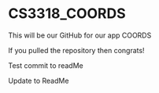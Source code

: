 # CS3318_COORDS
This will be our GitHub for our app COORDS


If you pulled the repository then congrats!

Test commit to readMe

Update to ReadMe
